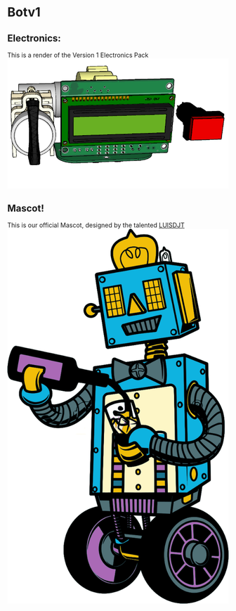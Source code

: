 # Botv1


## Electronics:
This is a render of the Version 1 Electronics Pack 
![Render](https://raw.githubusercontent.com/BarRobot/Botv1/master/Electronics/Render.png)

## Mascot! 
This is our official Mascot, designed by the talented [LUISDJT](https://www.fiverr.com/luisdjt)
![Logo](https://raw.githubusercontent.com/BarRobot/Botv1/master/Artwork/Logo.png)
